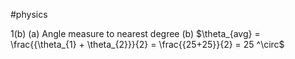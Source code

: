 #physics 

1(b) (a) Angle measure to nearest degree
(b) $\theta_{avg} = \frac{{\theta_{1} + \theta_{2}}}{2} = \frac{{25+25}}{2} = 25 ^\circ$
